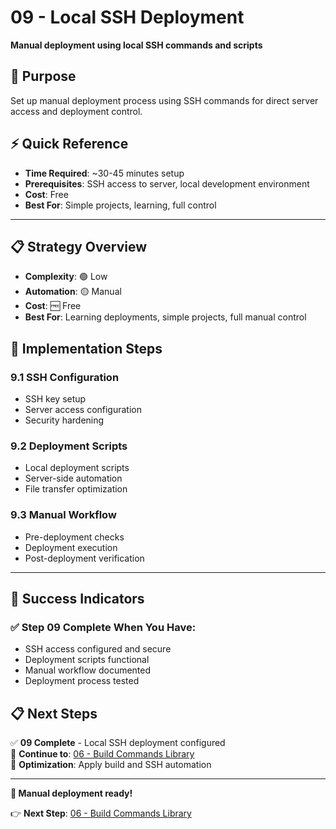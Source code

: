 # 09 - Local SSH Deployment

**Manual deployment using local SSH commands and scripts**

## 🎯 Purpose

Set up manual deployment process using SSH commands for direct server access and deployment control.

## ⚡ Quick Reference

- **Time Required**: ~30-45 minutes setup
- **Prerequisites**: SSH access to server, local development environment
- **Cost**: Free
- **Best For**: Simple projects, learning, full control

---

## 📋 Strategy Overview

- **Complexity**: 🟢 Low
- **Automation**: 🟡 Manual  
- **Cost**: 🆓 Free
- **Best For**: Learning deployments, simple projects, full manual control

## 🎯 Implementation Steps

### 9.1 SSH Configuration
- SSH key setup
- Server access configuration
- Security hardening

### 9.2 Deployment Scripts
- Local deployment scripts
- Server-side automation
- File transfer optimization

### 9.3 Manual Workflow
- Pre-deployment checks
- Deployment execution
- Post-deployment verification

---

## 🎯 Success Indicators

### ✅ Step 09 Complete When You Have:
- SSH access configured and secure
- Deployment scripts functional
- Manual workflow documented
- Deployment process tested

## 📋 Next Steps

✅ **09 Complete** - Local SSH deployment configured  
🔄 **Continue to**: [06 - Build Commands Library](../06-Build-Commands-Library/README.md)  
🎯 **Optimization**: Apply build and SSH automation

---

**🎉 Manual deployment ready!**

👉 **Next Step**: [06 - Build Commands Library](../06-Build-Commands-Library/README.md)
